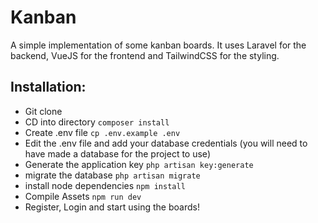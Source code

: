 # Kanban
A simple implementation of some kanban boards.
It uses Laravel for the backend, VueJS for the frontend and TailwindCSS for the styling. 
## Installation:
* Git clone
* CD into directory
`composer install`
* Create .env file
`cp .env.example .env`
* Edit the .env file and add your database credentials (you will need to have made a database for the project to use)
* Generate the application key
`php artisan key:generate`
* migrate the database
`php artisan migrate`
* install node dependencies
`npm install`
* Compile Assets
`npm run dev`
* Register, Login and start using the boards!
